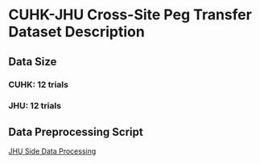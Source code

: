 # CUHK-JHU Cross-Site Peg Transfer Dataset Description

## Data Size

### CUHK: 12 trials
### JHU: 12 trials

## Data Preprocessing Script

[JHU Side Data Processing](https://github.com/JieYingWu/dvrk_action_embedding/)
